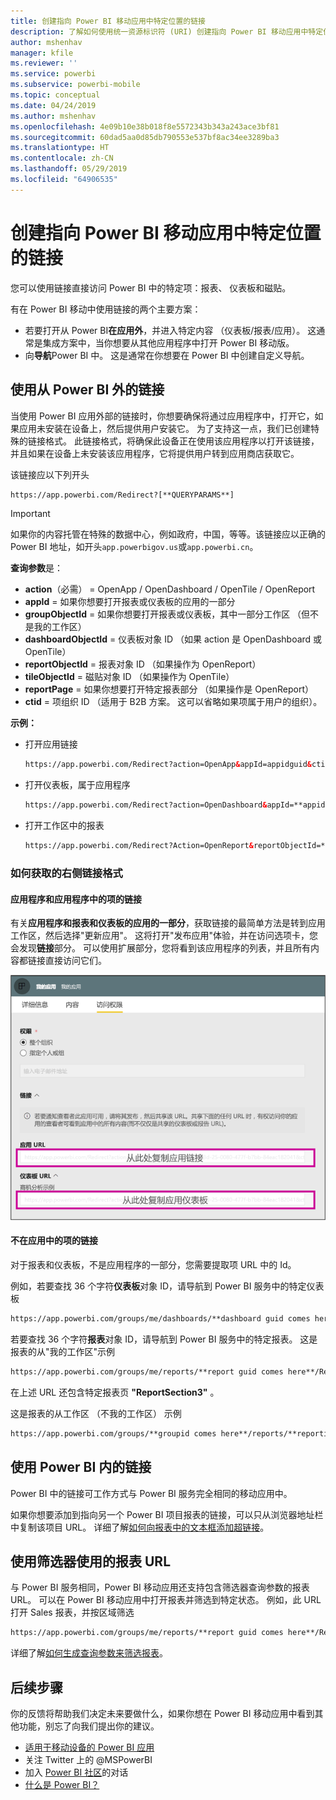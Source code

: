 ```yaml
---
title: 创建指向 Power BI 移动应用中特定位置的链接
description: 了解如何使用统一资源标识符 (URI) 创建指向 Power BI 移动应用中特定仪表板、磁贴或报表的深层链接。
author: mshenhav
manager: kfile
ms.reviewer: ''
ms.service: powerbi
ms.subservice: powerbi-mobile
ms.topic: conceptual
ms.date: 04/24/2019
ms.author: mshenhav
ms.openlocfilehash: 4e09b10e38b018f8e5572343b343a243ace3bf81
ms.sourcegitcommit: 60dad5aa0d85db790553e537bf8ac34ee3289ba3
ms.translationtype: HT
ms.contentlocale: zh-CN
ms.lasthandoff: 05/29/2019
ms.locfileid: "64906535"
---
```

# <a name="create-a-link-to-a-specific-location-in-the-power-bi-mobile-apps"></a>创建指向 Power BI 移动应用中特定位置的链接
您可以使用链接直接访问 Power BI 中的特定项：报表、 仪表板和磁贴。

有在 Power BI 移动中使用链接的两个主要方案： 

* 若要打开从 Power BI**在应用外**，并进入特定内容 （仪表板/报表/应用）。 这通常是集成方案中，当你想要从其他应用程序中打开 Power BI 移动版。 
* 向**导航**Power BI 中。 这是通常在你想要在 Power BI 中创建自定义导航。


## <a name="use-links-from-outside-of-power-bi"></a>使用从 Power BI 外的链接
当使用 Power BI 应用外部的链接时，你想要确保将通过应用程序中，打开它，如果应用未安装在设备上，然后提供用户安装它。 为了支持这一点，我们已创建特殊的链接格式。 此链接格式，将确保此设备正在使用该应用程序以打开该链接，并且如果在设备上未安装该应用程序，它将提供用户转到应用商店获取它。

该链接应以下列开头  
```html
https://app.powerbi.com/Redirect?[**QUERYPARAMS**]
```

> [!IMPORTANT]
> 如果你的内容托管在特殊的数据中心，例如政府，中国，等等。该链接应以正确的 Power BI 地址，如开头`app.powerbigov.us`或`app.powerbi.cn`。   
>


**查询参数**是：
* **action**（必需） = OpenApp / OpenDashboard / OpenTile / OpenReport
* **appId** = 如果你想要打开报表或仪表板的应用的一部分 
* **groupObjectId** = 如果你想要打开报表或仪表板，其中一部分工作区 （但不是我的工作区）
* **dashboardObjectId** = 仪表板对象 ID （如果 action 是 OpenDashboard 或 OpenTile）
* **reportObjectId** = 报表对象 ID （如果操作为 OpenReport）
* **tileObjectId** = 磁贴对象 ID （如果操作为 OpenTile）
* **reportPage** = 如果你想要打开特定报表部分 （如果操作是 OpenReport）
* **ctid** = 项组织 ID （适用于 B2B 方案。 这可以省略如果项属于用户的组织）。

**示例：**

* 打开应用链接 
  ```html
  https://app.powerbi.com/Redirect?action=OpenApp&appId=appidguid&ctid=organizationid
  ```

* 打开仪表板，属于应用程序 
  ```html
  https://app.powerbi.com/Redirect?action=OpenDashboard&appId=**appidguid**&dashboardObjectId=**dashboardidguid**&ctid=**organizationid**
  ```

* 打开工作区中的报表
  ```html
  https://app.powerbi.com/Redirect?Action=OpenReport&reportObjectId=**reportidguid**&groupObjectId=**groupidguid**&reportPage=**ReportSectionName**
  ```

### <a name="how-to-get-the-right-link-format"></a>如何获取的右侧链接格式

#### <a name="links-of-apps-and-items-in-app"></a>应用程序和应用程序中的项的链接

有关**应用程序和报表和仪表板的应用的一部分**，获取链接的最简单方法是转到应用工作区，然后选择"更新应用"。 这将打开"发布应用"体验，并在访问选项卡，您会发现**链接**部分。 可以使用扩展部分，您将看到该应用程序的列表，并且所有内容都链接直接访问它们。

![Power BI 发布应用的链接 ](./media/mobile-apps-links/mobile-link-copy-app-links.png)

#### <a name="links-of-items-not-in-app"></a>不在应用中的项的链接 

对于报表和仪表板，不是应用程序的一部分，您需要提取项 URL 中的 Id。

例如，若要查找 36 个字符**仪表板**对象 ID，请导航到 Power BI 服务中的特定仪表板 

```html
https://app.powerbi.com/groups/me/dashboards/**dashboard guid comes here**?ctid=**organization id comes here**`
```

若要查找 36 个字符**报表**对象 ID，请导航到 Power BI 服务中的特定报表。
这是报表的从"我的工作区"示例

```html
https://app.powerbi.com/groups/me/reports/**report guid comes here**/ReportSection3?ctid=**organization id comes here**`
```
在上述 URL 还包含特定报表页 **"ReportSection3"** 。

这是报表的从工作区 （不我的工作区） 示例

```html
https://app.powerbi.com/groups/**groupid comes here**/reports/**reportid comes here**/ReportSection1?ctid=**organizationid comes here**
```

## <a name="use-links-inside-power-bi"></a>使用 Power BI 内的链接

Power BI 中的链接可工作方式与 Power BI 服务完全相同的移动应用中。

如果你想要添加到指向另一个 Power BI 项目报表的链接，可以只从浏览器地址栏中复制该项目 URL。 详细了解[如何向报表中的文本框添加超链接](https://docs.microsoft.com/power-bi/service-add-hyperlink-to-text-box)。

## <a name="use-report-url-with-filter"></a>使用筛选器使用的报表 URL
与 Power BI 服务相同，Power BI 移动应用还支持包含筛选器查询参数的报表 URL。 可以在 Power BI 移动应用中打开报表并筛选到特定状态。 例如，此 URL 打开 Sales 报表，并按区域筛选

```html
https://app.powerbi.com/groups/me/reports/**report guid comes here**/ReportSection3?ctid=**organization id comes here**&filter=Store/Territory eq 'NC'
```

详细了解[如何生成查询参数来筛选报表](https://docs.microsoft.com/power-bi/service-url-filters)。

## <a name="next-steps"></a>后续步骤
你的反馈将帮助我们决定未来要做什么，如果你想在 Power BI 移动应用中看到其他功能，别忘了向我们提出你的建议。 

* [适用于移动设备的 Power BI 应用](mobile-apps-for-mobile-devices.md)
* 关注 Twitter 上的 @MSPowerBI
* 加入 [Power BI 社区](http://community.powerbi.com/)的对话
* [什么是 Power BI？](../../power-bi-overview.md)


